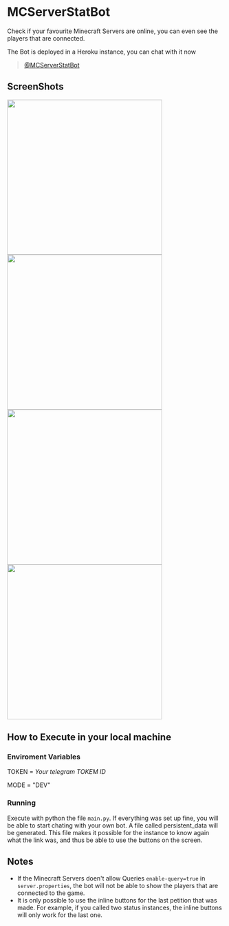 # MCServerStatBot
Check if your favourite Minecraft Servers are online, you can even see the players that are connected.

The Bot is deployed in a Heroku instance, you can chat with it now

> [@MCServerStatBot](https://t.me/MCServerStatBot)

## ScreenShots
<img src="https://user-images.githubusercontent.com/6242946/62581401-5d8cc080-b8a9-11e9-93c5-fd5cc0ffab44.jpg" width="360"> <img src="https://user-images.githubusercontent.com/6242946/62581402-5d8cc080-b8a9-11e9-833e-a7e51a376c11.jpg" width="360"> <img src="https://user-images.githubusercontent.com/6242946/62581403-5d8cc080-b8a9-11e9-86eb-b2b8213ab9b8.jpg" width="360"> <img src="https://user-images.githubusercontent.com/6242946/62581404-5d8cc080-b8a9-11e9-8e0e-f031e513d354.jpg" width="360">

## How to Execute in your local machine
### Enviroment Variables

TOKEN = *Your telegram TOKEM ID*

MODE = "DEV"

### Running
Execute with python the file `main.py`.
If everything was set up fine, you will be able to start chating with your own bot.
A file called persistent_data will be generated. This file makes it possible for the instance to know again what the link was, and thus be able to use the buttons on the screen.

## Notes
* If the Minecraft Servers doen't allow Queries `enable-query=true` in `server.properties`, the bot will not be able to show the players that are connected to the game.
* It is only possible to use the inline buttons for the last petition that was made. For example, if you called two status instances, the inline buttons will only work for the last one.


